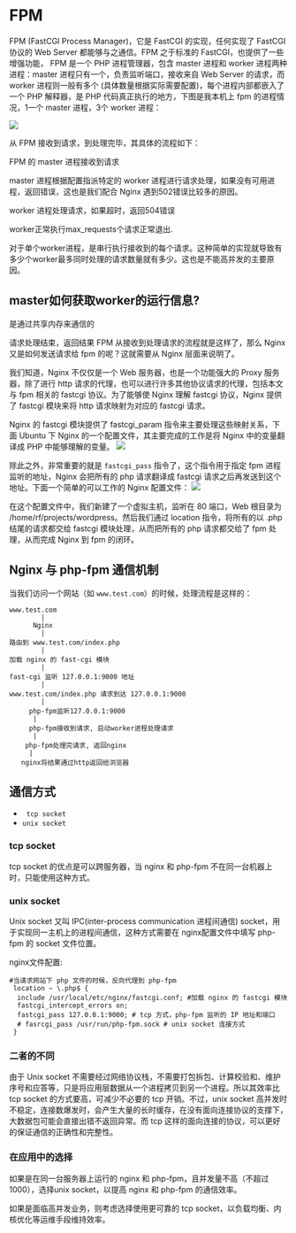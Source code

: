# FPM 
FPM (FastCGI Process Manager)，它是 FastCGI 的实现，任何实现了 FastCGI 协议的 Web Server 都能够与之通信。FPM 之于标准的 FastCGI，也提供了一些增强功能，
FPM 是一个 PHP 进程管理器，包含 master 进程和 worker 进程两种进程：master 进程只有一个，负责监听端口，接收来自 Web Server 的请求，而 worker 进程则一般有多个 (具体数量根据实际需要配置)，每个进程内部都嵌入了一个 PHP 解释器，是 PHP 代码真正执行的地方，下图是我本机上 fpm 的进程情况，1一个 master 进程，3个 worker 进程：

![](https://youpaiyun.zongqilive.cn/image/006tNc79gy1ft4vftmqvhj30k001z0sr.jpg)

从 FPM 接收到请求，到处理完毕，其具体的流程如下：

FPM 的 master 进程接收到请求

master 进程根据配置指派特定的 worker 进程进行请求处理，如果没有可用进程，返回错误，这也是我们配合 Nginx 遇到502错误比较多的原因。

worker 进程处理请求，如果超时，返回504错误



 worker正常执行max_requests个请求正常退出.

对于单个worker进程，是串行执行接收到的每个请求。这种简单的实现就导致有多少个worker最多同时处理的请求数量就有多少。这也是不能高并发的主要原因。

## master如何获取worker的运行信息?

是通过共享内存来通信的



请求处理结束，返回结果
FPM 从接收到处理请求的流程就是这样了，那么 Nginx 又是如何发送请求给 fpm 的呢？这就需要从 Nginx 层面来说明了。

我们知道，Nginx 不仅仅是一个 Web 服务器，也是一个功能强大的 Proxy 服务器，除了进行 http 请求的代理，也可以进行许多其他协议请求的代理，包括本文与 fpm 相关的 fastcgi 协议。为了能够使 Nginx 理解 fastcgi 协议，Nginx 提供了 fastcgi 模块来将 http 请求映射为对应的 fastcgi 请求。

Nginx 的 fastcgi 模块提供了 fastcgi_param 指令来主要处理这些映射关系，下面 Ubuntu 下 Nginx 的一个配置文件，其主要完成的工作是将 Nginx 中的变量翻译成 PHP 中能够理解的变量。
![](https://youpaiyun.zongqilive.cn/image/006tNc79gy1ft4vgxm4hsj30k0098t9a.jpg)

除此之外，非常重要的就是 `fastcgi_pass` 指令了，这个指令用于指定 fpm 进程监听的地址，Nginx 会把所有的 php 请求翻译成 fastcgi 请求之后再发送到这个地址。下面一个简单的可以工作的 Nginx 配置文件：
![](https://youpaiyun.zongqilive.cn/image/006tNc79gy1ft4vhcxga3j30k006gglo.jpg)

在这个配置文件中，我们新建了一个虚拟主机，监听在 80 端口，Web 根目录为 /home/rf/projects/wordpress。然后我们通过 location 指令，将所有的以 .php 结尾的请求都交给 fastcgi 模块处理，从而把所有的 php 请求都交给了 fpm 处理，从而完成 Nginx 到 fpm 的闭环。

## **Nginx 与 php-fpm 通信机制**

当我们访问一个网站（如 `www.test.com`）的时候，处理流程是这样的：

```
www.test.com
        |
      Nginx
        |
路由到 www.test.com/index.php
        |
加载 nginx 的 fast-cgi 模块
        |
fast-cgi 监听 127.0.0.1:9000 地址
        |
www.test.com/index.php 请求到达 127.0.0.1:9000
        |
     php-fpm监听127.0.0.1:9000
      |
     php-fpm接收到请求, 启动worker进程处理请求
      |
    php-fpm处理完请求, 返回nginx
     |
   nginx将结果通过http返回给浏览器  
```

## 通信方式

- ` tcp socket`
- `unix socket`

### tcp socket

tcp socket 的优点是可以跨服务器，当 nginx 和 php-fpm 不在同一台机器上时，只能使用这种方式。

### unix socket

Unix socket 又叫 IPC(inter-process communication 进程间通信) socket，用于实现同一主机上的进程间通信，这种方式需要在 nginx配置文件中填写 php-fpm 的 socket 文件位置。



nginx文件配置:

```
#当请求网站下 php 文件的时候，反向代理到 php-fpm
 location ~ \.php$ {
  include /usr/local/etc/nginx/fastcgi.conf; #加载 nginx 的 fastcgi 模块
  fastcgi_intercept_errors on;
  fastcgi_pass 127.0.0.1:9000; # tcp 方式，php-fpm 监听的 IP 地址和端口
  # fasrcgi_pass /usr/run/php-fpm.sock # unix socket 连接方式
 }
```



### 二者的不同

由于 Unix socket 不需要经过网络协议栈，不需要打包拆包、计算校验和、维护序号和应答等，只是将应用层数据从一个进程拷贝到另一个进程。所以其效率比 tcp socket 的方式要高，可减少不必要的 tcp 开销。不过，unix socket 高并发时不稳定，连接数爆发时，会产生大量的长时缓存，在没有面向连接协议的支撑下，大数据包可能会直接出错不返回异常。而 tcp 这样的面向连接的协议，可以更好的保证通信的正确性和完整性。

### 在应用中的选择

如果是在同一台服务器上运行的 nginx 和 php-fpm，且并发量不高（不超过1000），选择unix socket，以提高 nginx 和 php-fpm 的通信效率。 

如果是面临高并发业务，则考虑选择使用更可靠的 tcp socket，以负载均衡、内核优化等运维手段维持效率。



















